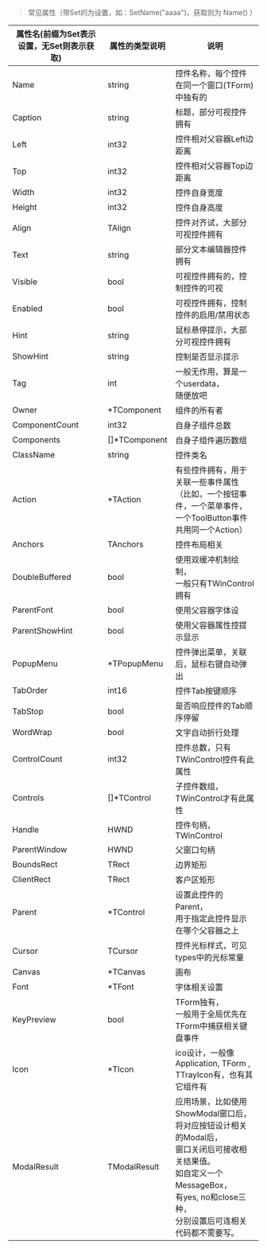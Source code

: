 
> 常见属性（带Set的为设置，如：SetName("aaaa")，获取则为 Name() ）  

| 属性名(前缀为Set表示设置，无Set则表示获取) | 属性的类型说明     | 说明 |
| ---- | ---- | ---- |
|  Name |      string |  控件名称，每个控件在同一个窗口(TForm)<br>中独有的   |
|  Caption |   string |    标题，部分可视控件拥有    |
|  Left |      int32  | 控件相对父容器Left边距离   |
|  Top |       int32  | 控件相对父容器Top边距离   |
|  Width |     int32  | 控件自身宽度   |
|  Height |    int32  | 控件自身高度   |
|  Align |     TAlign  |  控件对齐试，大部分可视控件拥有   |
|  Text |      string |   部分文本编辑器控件拥有   |
|  Visible |   bool |  可视控件拥有的，控制控件的可视   |
|  Enabled |   bool  | 可视控件拥有，控制控件的启用/禁用状态   |
|  Hint |      string  |  鼠标悬停提示，大部分可视控件拥有 |
|  ShowHint |   string |  控制是否显示提示   |
|  Tag |   int    |      一般无作用，算是一个userdata，<br>随便放吧 |
|  Owner |   *TComponent | 组件的所有者 |
|  ComponentCount |   int32 | 自身子组件总数 |
|  Components |    []*TComponent | 自身子组件遍历数组 |
|  ClassName |    string  | 控件类名 |
|  Action |   *TAction | 有些控件拥有，用于关联一些事件属性<br>（比如，一个按钮事件，一个菜单事件，<br>一个ToolButton事件共用同一个Action）   |
|  Anchors |  TAnchors | 控件布局相关 |
|  DoubleBuffered |   bool | 使用双缓冲机制绘制，<br>一般只有TWinControl拥有  |
|  ParentFont |   bool | 使用父容器字体设 |
|  ParentShowHint |   bool | 使用父容器属性控提示显示 |
|  PopupMenu |   *TPopupMenu | 控件弹出菜单，关联后，鼠标右键自动弹出  |
|  TabOrder |   int16 | 控件Tab按键顺序 |
|  TabStop |   bool | 是否响应控件的Tab顺序停留 |
|  WordWrap |   bool | 文字自动折行处理 |
|  ControlCount |   int32 | 控件总数，只有TWinControl控件有此属性 |
|  Controls |   []*TControl | 子控件数组，TWinControl才有此属性 |
|  Handle |   HWND | 控件句柄，TWinControl |
|  ParentWindow |   HWND | 父窗口句柄 | 
|  BoundsRect |   TRect | 边界矩形 |
|  ClientRect |   TRect | 客户区矩形 |
|  Parent |   *TControl  | 设置此控件的Parent，<br>用于指定此控件显示在哪个父容器之上  |
|  Cursor |   TCursor  | 控件光标样式，可见types中的光标常量   |
|  Canvas |   *TCanvas  | 画布 |
|  Font |   *TFont  | 字体相关设置 |
|  KeyPreview |   bool  | TForm独有，<br>一般用于全局优先在TForm中捕获相关键盘事件 |
|  Icon |   *TIcon  | ico设计，一般像<br>Application, TForm , <br>TTrayIcon有，也有其它组件有 |
|  ModalResult |   TModalResult  | 应用场景，比如使用ShowModal窗口后，<br>将对应按钮设计相关的Modal后，<br>窗口关闭后可接收相关结果值。<br>如自定义一个MessageBox，<br>有yes, no和close三种，<br>分别设置后可连相关代码都不需要写。 |

